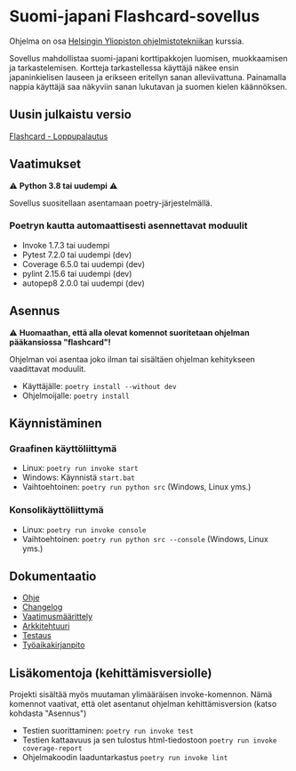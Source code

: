 # Suomi-japani Flashcard-sovellus
Ohjelma on osa [Helsingin Yliopiston ohjelmistotekniikan](https://ohjelmistotekniikka-hy.github.io/) kurssia.

Sovellus mahdollistaa suomi-japani korttipakkojen luomisen, muokkaamisen ja tarkastelemisen. Kortteja tarkastellessa käyttäjä näkee ensin japaninkielisen lauseen ja erikseen eritellyn sanan alleviivattuna. Painamalla nappia käyttäjä saa näkyviin sanan lukutavan ja suomen kielen käännöksen.


## Uusin julkaistu versio
[Flashcard - Loppupalautus](https://github.com/vkohj/ot-harjoitustyo/releases/tag/loppupalautus)

## Vaatimukset
⚠️ **Python 3.8 tai uudempi** ⚠️

Sovellus suositellaan asentamaan poetry-järjestelmällä.


### Poetryn kautta automaattisesti asennettavat moduulit
* Invoke 1.7.3 tai uudempi
* Pytest 7.2.0 tai uudempi (dev)
* Coverage 6.5.0 tai uudempi (dev)
* pylint 2.15.6 tai uudempi (dev)
* autopep8 2.0.0 tai uudempi (dev)

## Asennus
⚠️ **Huomaathan, että alla olevat komennot suoritetaan ohjelman pääkansiossa "flashcard"!**

Ohjelman voi asentaa joko ilman tai sisältäen ohjelman kehitykseen vaadittavat moduulit.

* Käyttäjälle: ```poetry install --without dev```
* Ohjelmoijalle: ```poetry install```

## Käynnistäminen

### Graafinen käyttöliittymä
* Linux: ```poetry run invoke start```
* Windows: Käynnistä ```start.bat```
* Vaihtoehtoinen: ```poetry run python src``` (Windows, Linux yms.)

### Konsolikäyttöliittymä
* Linux: ```poetry run invoke console```
* Vaihtoehtoinen: ```poetry run python src --console``` (Windows, Linux yms.)

## Dokumentaatio
* [Ohje](./flashcard/dokumentaatio/ohje.md)
* [Changelog](./flashcard/dokumentaatio/changelog.md)
* [Vaatimusmäärittely](./flashcard/dokumentaatio/vaatimusmaarittely.md)
* [Arkkitehtuuri](./flashcard/dokumentaatio/arkkitehtuuri.md)
* [Testaus](./flashcard/dokumentaatio/testaus.md)
* [Työaikakirjanpito](./flashcard/dokumentaatio/tuntikirjanpito.md)

## Lisäkomentoja (kehittämisversiolle)
Projekti sisältää myös muutaman ylimääräisen invoke-komennon. Nämä komennot vaativat, että olet asentanut ohjelman kehittämisversion (katso kohdasta "Asennus")

* Testien suorittaminen:
```poetry run invoke test```
* Testien kattaavuus ja sen tulostus html-tiedostoon
```poetry run invoke coverage-report```
* Ohjelmakoodin laaduntarkastus
```poetry run invoke lint```

